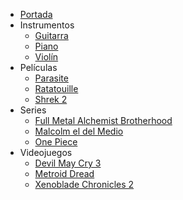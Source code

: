 - [Portada](../README.md)
- Instrumentos
  - [Guitarra](./Instrumentos/Guitarra.md)
  - [Piano](./Instrumentos/Piano.md)
  - [Violín](./Instrumentos/Viol%C3%ADn.md)
- Películas
  - [Parasite](./Pel%C3%ADculas/Parasite.md)
  - [Ratatouille](./Pel%C3%ADculas/Ratatouille.md)
  - [Shrek 2](./Pel%C3%ADculas/Shrek2.md)
- Series
  - [Full Metal Alchemist Brotherhood](./Series/Full-Metal-Alchemist-Brotherhood.md)
  - [Malcolm el del Medio](./Series/Malcolm-el-del-medio.md)
  - [One Piece](./Series/One-Piece.md)
- Videojuegos
  - [Devil May Cry 3](./Videojuegos/Devil-May-Cry-3.md)
  - [Metroid Dread](./Videojuegos/Metroid-Dread.md)
  - [Xenoblade Chronicles 2](./Videojuegos/Xenoblade-Chronicles-2.md)